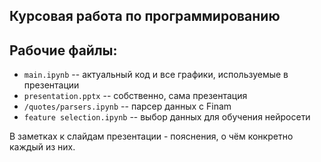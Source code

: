 ## Курсовая работа по программированию

## Рабочие файлы:

- `main.ipynb` -- актуальный код и все графики, используемые в презентации
- `presentation.pptx` -- собственно, сама презентация
- `/quotes/parsers.ipynb` -- парсер данных с Finam
- `feature selection.ipynb` -- выбор данных для обучения нейросети

В заметках к слайдам презентации - пояснения, о чём конкретно каждый из них. 
